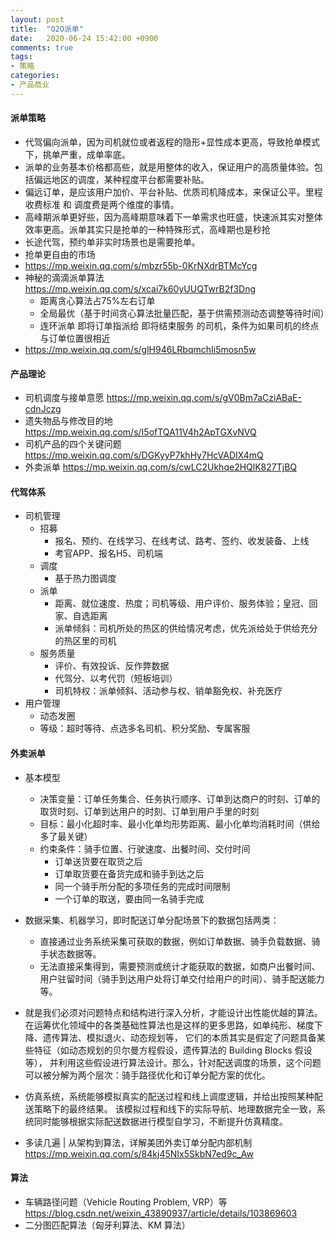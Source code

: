 ```yaml
---
layout: post
title:  "O2O派单"
date:   2020-06-24 15:42:00 +0900
comments: true
tags:
- 策略
categories:
- 产品商业
---
```

#### 派单策略
- 代驾偏向派单，因为司机就位或者返程的隐形+显性成本更高，导致抢单模式下，挑单严重，成单率底。
- 派单的业务基本价格都高些，就是用整体的收入，保证用户的高质量体验。包括偏远地区的调度，某种程度平台都需要补贴。
- 偏远订单，是应该用户加价、平台补贴、优质司机降成本，来保证公平。里程收费标准 和 调度费是两个维度的事情。
- 高峰期派单更好些，因为高峰期意味着下一单需求也旺盛，快速派其实对整体效率更高。派单其实只是抢单的一种特殊形式，高峰期也是秒抢
- 长途代驾，预约单非实时场景也是需要抢单。
- 抢单更自由的市场
- <https://mp.weixin.qq.com/s/mbzr55b-0KrNXdrBTMcYcg>
- 神秘的滴滴派单算法 <https://mp.weixin.qq.com/s/xcai7k60yUUQTwrB2f3Dng>
    - 距离贪心算法占75%左右订单
    - 全局最优（基于时间贪心算法批量匹配，基于供需预测动态调整等待时间）
    - 连环派单 即将订单指派给 即将结束服务 的司机，条件为如果司机的终点与订单位置很相近
- <https://mp.weixin.qq.com/s/glH946LRbqmchIi5mosn5w>

#### 产品理论
- 司机调度与接单意愿 <https://mp.weixin.qq.com/s/gV0Bm7aCziABaE-cdnJczg>
- 遗失物品与修改目的地 <https://mp.weixin.qq.com/s/I5ofTQA11V4h2ApTGXvNVQ>
- 司机产品的四个关键问题 <https://mp.weixin.qq.com/s/DGKyyP7khHy7HcVADIX4mQ>
- 外卖派单 <https://mp.weixin.qq.com/s/cwLC2Ukhqe2HQlK827TjBQ>

#### 代驾体系
- 司机管理
    - 招募
        - 报名、预约、在线学习、在线考试、路考、签约、收发装备、上线
        - 考官APP、报名H5、司机端
    - 调度
        - 基于热力图调度
    - 派单
        - 距离、就位速度、热度；司机等级、用户评价、服务体验；皇冠、回家、自选距离
        - 派单倾斜：司机所处的热区的供给情况考虑，优先派给处于供给充分的热区里的司机
    - 服务质量
        - 评价、有效投诉、反作弊数据
        - 代驾分、以考代罚（短板培训）
        - 司机特权：派单倾斜、活动参与权、销单豁免权、补充医疗
- 用户管理
    - 动态发圈
    - 等级：超时等待、点选多名司机、积分奖励、专属客服

#### 外卖派单
- 基本模型
    - 决策变量：订单任务集合、任务执行顺序、订单到达商户的时刻、订单的取货时刻、订单到达用户的时刻、订单到用户手里的时刻
    - 目标：最小化超时率、最小化单均形势距离、最小化单均消耗时间（供给多了最关键）
    - 约束条件：骑手位置、行驶速度、出餐时间、交付时间
        - 订单送货要在取货之后
        - 订单取货要在备货完成和骑手到达之后
        - 同一个骑手所分配的多项任务的完成时间限制
        - 一个订单的取送，要由同一名骑手完成

- 数据采集、机器学习，即时配送订单分配场景下的数据包括两类：
    - 直接通过业务系统采集可获取的数据，例如订单数据、骑手负载数据、骑手状态数据等。
    - 无法直接采集得到，需要预测或统计才能获取的数据，如商户出餐时间、用户驻留时间（骑手到达用户处将订单交付给用户的时间）、骑手配送能力等。

- 就是我们必须对问题特点和结构进行深入分析，才能设计出性能优越的算法。
    在运筹优化领域中的各类基础性算法也是这样的更多思路，如单纯形、梯度下降、遗传算法、模拟退火、动态规划等，
    它们的本质其实是假定了问题具备某些特征（如动态规划的贝尔曼方程假设，遗传算法的 Building Blocks 假设等），
    并利用这些假设进行算法设计。那么，针对配送调度的场景，这个问题可以被分解为两个层次：骑手路径优化和订单分配方案的优化。

- 仿真系统，系统能够模拟真实的配送过程和线上调度逻辑，并给出按照某种配送策略下的最终结果。
    该模拟过程和线下的实际导航、地理数据完全一致，系统同时能够根据实际配送数据进行模型自学习，不断提升仿真精度。

- 多读几遍 | 从架构到算法，详解美团外卖订单分配内部机制 <https://mp.weixin.qq.com/s/84kj45NIx5SkbN7ed9c_Aw>

#### 算法
- 车辆路径问题（Vehicle Routing Problem, VRP）等 <https://blog.csdn.net/weixin_43890937/article/details/103869603>
- 二分图匹配算法（匈牙利算法、KM 算法）